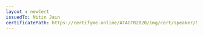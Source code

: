 ```yaml
--- 
layout : newCert 
issuedTo: Nitin Jain
certificatePath: https://certifyme.online/ATAGTR2020/img/cert/speaker/NitinJain_52fd6.png
--- 
```

